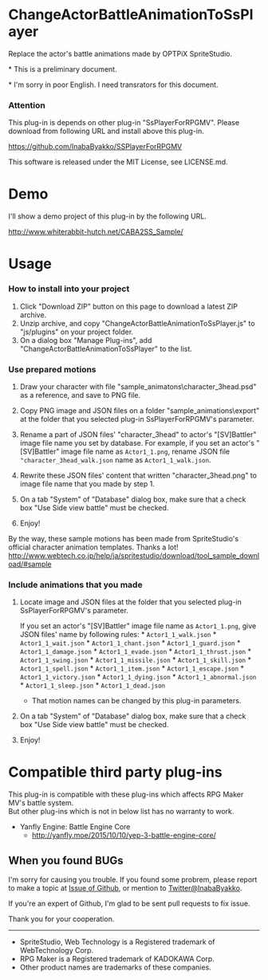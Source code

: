 # ChangeActorBattleAnimationToSsPlayer
Replace the actor's battle animations made by OPTPiX SpriteStudio.

\* This is a preliminary document.

\* I'm sorry in poor English. 
I need transrators for this document.

### Attention
This plug-in is depends on other plug-in "SsPlayerForRPGMV". Please download from 
following URL and install above this plug-in.

https://github.com/InabaByakko/SSPlayerForRPGMV

This software is released under the MIT License, see LICENSE.md.

# Demo
I'll show a demo project of this plug-in by the following URL.

http://www.whiterabbit-hutch.net/CABA2SS_Sample/

# Usage

### How to install into your project

1. Click "Download ZIP" button on this page to download a latest ZIP archive.  
1. Unzip archive, and copy "ChangeActorBattleAnimationToSsPlayer.js" to "js/plugins" on your project folder.  
1. On a dialog box "Manage Plug-ins", add "ChangeActorBattleAnimationToSsPlayer" to the list.

### Use prepared motions

1. Draw your character with file "sample\_animatons\\character\_3head.psd" as a reference, and save to PNG file.

1. Copy PNG image and JSON files on a folder "sample\_animations\\export" at the folder that you selected plug-in SsPlayerForRPGMV's parameter.

1. Rename a part of JSON files' "character\_3head" to actor's "[SV]Battler" image file name you set by database. 
  For example, if you set an actor's "[SV]Battler" image file name as `Actor1_1.png`, rename JSON file `"character_3head_walk.json` name as `Actor1_1_walk.json`.

1. Rewrite these JSON files' content that written "character\_3head.png" to image file name that you made by step 1.

1. On a tab "System" of "Database" dialog box, make sure that a check box "Use Side view battle" must be checked.  

1. Enjoy!

By the way, these sample motions has been made from SpriteStudio's official character animation templates. Thanks a lot!  
http://www.webtech.co.jp/help/ja/spritestudio/download/tool_sample_download/#sample

### Include animations that you made

1. Locate image and JSON files at the folder that you selected plug-in SsPlayerForRPGMV's parameter.  

    If you set an actor's "[SV]Battler" image file name as `Actor1_1.png`, give 
    JSON files' name by following rules:
        * `Actor1_1_walk.json`
        * `Actor1_1_wait.json` 
        * `Actor1_1_chant.json` 
        * `Actor1_1_guard.json` 
        * `Actor1_1_damage.json` 
        * `Actor1_1_evade.json` 
        * `Actor1_1_thrust.json` 
        * `Actor1_1_swing.json` 
        * `Actor1_1_missile.json` 
        * `Actor1_1_skill.json` 
        * `Actor1_1_spell.json` 
        * `Actor1_1_item.json` 
        * `Actor1_1_escape.json` 
        * `Actor1_1_victory.json` 
        * `Actor1_1_dying.json` 
        * `Actor1_1_abnormal.json` 
        * `Actor1_1_sleep.json` 
        * `Actor1_1_dead.json` 
    - That motion names can be changed by this plug-in parameters.  
    
2. On a tab "System" of "Database" dialog box, make sure that a check box "Use Side view battle" must be checked.  

3. Enjoy!


# Compatible third party plug-ins

This plug-in is compatible with these plug-ins which affects RPG Maker MV's battle system.  
But other plug-ins which is not in below list has no warranty to work.

* Yanfly Engine: Battle Engine Core
    - http://yanfly.moe/2015/10/10/yep-3-battle-engine-core/
    
    
## When you found BUGs

I'm sorry for causing you trouble. If you found some probrem, please report to make a topic at [Issue of Github](https://github.com/InabaByakko/ChangeActorBattleAnimationToSsPlayer/issues), or mention to [Twitter@InabaByakko](https://twitter.com/InabaByakko).

If you're an expert of Github, I'm glad to be sent pull requests to fix issue.

Thank you for your cooperation.

---

* SpriteStudio, Web Technology is a Registered trademark of WebTechnology Corp.
* RPG Maker is a Registered trademark of KADOKAWA Corp.
* Other product names are trademarks of these companies.
